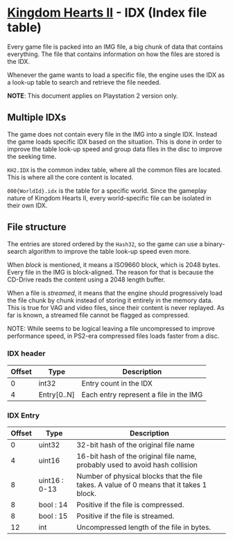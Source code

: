 # [Kingdom Hearts II](../../index) - IDX (Index file table)

Every game file is packed into an IMG file, a big chunk of data that contains everything. The file that contains information on how the files are stored is the IDX.

Whenever the game wants to load a specific file, the engine uses the IDX as a look-up table to search and retrieve the file needed.

**NOTE**: This document applies on Playstation 2 version only.

## Multiple IDXs

The game does not contain every file in the IMG into a single IDX. Instead the game loads specific IDX based on the situation. This is done in order to improve the table look-up speed and group data files in the disc to improve the seeking time.

`KH2.IDX` is the common index table, where all the common files are located. This is where all the core content is located.

`000{WorldId}.idx` is the table for a specific world. Since the gameplay nature of Kingdom Hearts II, every world-specific file can be isolated in their own IDX.

## File structure

The entries are stored ordered by the `Hash32`, so the game can use a binary-search algorithm to improve the table look-up speed even more.

When *block* is mentioned, it means a ISO9660 block, which is 2048 bytes. Every file in the IMG is block-aligned. The reason for that is because the CD-Drive reads the content using a 2048 length buffer.

When a file is *streamed*, it means that the engine should progressively load the file chunk by chunk instead of storing it entirely in the memory data. This is true for VAG and video files, since their content is never replayed. As far is known, a streamed file cannot be flagged as compressed.

NOTE: While seems to be logical leaving a file uncompressed to improve performance speed, in PS2-era compressed files loads faster from a disc.

### IDX header

| Offset | Type | Description |
|--------|------|-------------|
| 0      | int32 | Entry count in the IDX
| 4      | Entry[0..N] | Each entry represent a file in the IMG

### IDX Entry

| Offset | Type | Description |
|--------|------|-------------|
| 0      | uint32 | 32-bit hash of the original file name
| 4      | uint16 | 16-bit hash of the original file name, probably used to avoid hash collision
| 8      | uint16 : 0-13 | Number of physical blocks that the file takes. A value of 0 means that it takes 1 block.
| 8      | bool : 14 | Positive if the file is compressed.
| 8      | bool : 15 | Positive if the file is streamed.
| 12     | int    | Uncompressed length of the file in bytes.